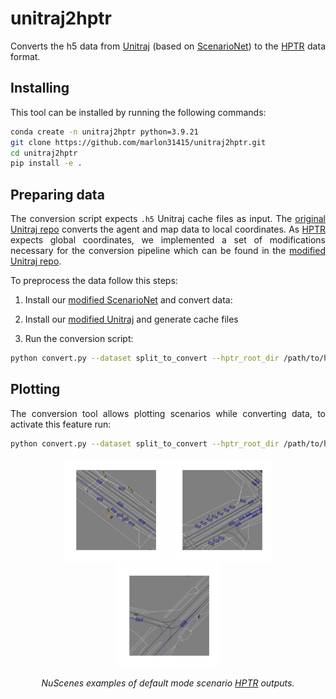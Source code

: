 # unitraj2hptr

<p align="justify">
Converts the h5 data from <a href="https://github.com/vita-epfl/UniTraj">Unitraj</a> (based on <a href="https://github.com/metadriverse/scenarionet">ScenarioNet</a>) to the <a href="https://github.com/zhejz/HPTR">HPTR</a> data format.
</p>

## Installing

<p align="justify">
This tool can be installed by running the following commands:

```bash
conda create -n unitraj2hptr python=3.9.21
git clone https://github.com/marlon31415/unitraj2hptr.git
cd unitraj2hptr
pip install -e .
```
</p>

## Preparing data

<p align="justify">
The conversion script expects <code>.h5</code> Unitraj cache files as input. The <a href="https://github.com/vita-epfl/UniTraj">original Unitraj repo</a> converts the agent and map data to local coordinates. As <a href="https://github.com/zhejz/HPTR">HPTR</a> expects global coordinates, we implemented a set of modifications necessary for the conversion pipeline which can be found in the <a href="https://github.com/JVPC0D3R/UniTraj">modified Unitraj repo</a>.
</p>


To preprocess the data follow this steps:

1. Install our [modified ScenarioNet](https://github.com/JVPC0D3R/scenarionet) and convert data:

2. Install our [modified Unitraj](https://github.com/JVPC0D3R/UniTraj) and generate cache files

3. Run the conversion script:

```bash
python convert.py --dataset split_to_convert --hptr_root_dir /path/to/hptr/output --unitraj_data_dir /path/to/input/data
```

## Plotting

<p align="justify">
The conversion tool allows plotting scenarios while converting data, to activate this feature  run:
</p>

```bash
python convert.py --dataset split_to_convert --hptr_root_dir /path/to/hptr/output --unitraj_data_dir /path/to/input/data --save_plots
```


<p align="center">
  <img src="./res/plots/examples/example_default_1.png" width="33%" alt="example_1" />
  <img src="./res/plots/examples/example_default_2.png" width="33%" alt="example_2" />
  <img src="./res/plots/examples/example_default_3.png" width="33%" alt="example_3" />
</p>
<p align="center">
  <em>NuScenes examples of default mode scenario <a href="https://github.com/zhejz/HPTR">HPTR</a>  outputs.</em>
</p>
